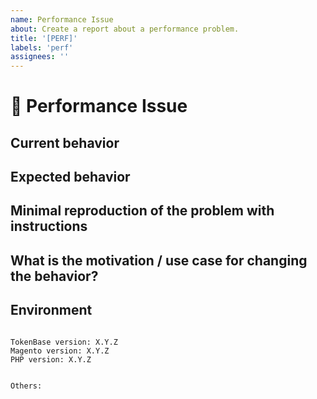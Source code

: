 ```yaml
---
name: Performance Issue
about: Create a report about a performance problem.
title: '[PERF]'
labels: 'perf'
assignees: ''
---
```


<!--
PLEASE HELP US PROCESS GITHUB ISSUES FASTER BY PROVIDING THE FOLLOWING INFORMATION.

ISSUES MISSING IMPORTANT INFORMATION MAY BE CLOSED WITHOUT INVESTIGATION.
-->

# :turtle: Performance Issue

## Current behavior
<!-- Describe how the issue manifests. -->


## Expected behavior
<!-- Describe what the expected behavior is. -->


## Minimal reproduction of the problem with instructions
<!-- Please provide the *STEPS TO REPRODUCE* and if possible a *MINIMAL DEMO* of the problem -->


## What is the motivation / use case for changing the behavior?
<!-- Describe the motivation or the concrete use case. -->


## Environment

<!-- 
```bash
echo "
TokenBase version: $(composer show paradoxlabs/tokenbase  | sed -n '/versions/s/^[^0-9]\+\([^,]\+\).*$/\1/p')
Magento version: $(composer show paradoxlabs/tokenbase  | sed -n '/versions/s/^[^0-9]\+\([^,]\+\).*$/\1/p')
PHP version: $(php --version)
"
```
-->

<pre><code>
TokenBase version: X.Y.Z 
Magento version: X.Y.Z
PHP version: X.Y.Z 
<!-- Check whether this is still an issue in the most recent TokenBase version -->

Others:
<!-- Anything else relevant?  Operating system version, IDE, package manager, HTTP server, ... -->
</code></pre>